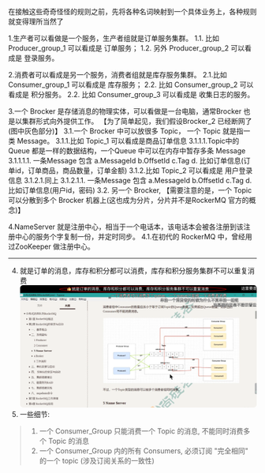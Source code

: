 在接触这些奇奇怪怪的规则之前，先将各种名词映射到一个具体业务上，各种规则就变得理所当然了

1.生产者可以看做是一个服务，生产者组就是订单服务集群。
  1.1. 比如 Producer_group_1 可以看成是 订单服务；
    1.2. 另外  Producer_group_2 可以看成是 登录服务。

2.消费者可以看成是另一个服务，消费者组就是库存服务集群。
  2.1.比如 Consumer_group_1 可以看成是 库存服务；
    2.2. 比如 Consumer_group_2 可以看成是 积分服务。
      2.2. 比如 Consumer_group_3 可以看成是 收集日志的服务。

3.一个 Brocker 是存储消息的物理实体，可以看做是一台电脑，通常Brocker 也是以集群形式向外提供工作。
【为了简单起见，我们假设Brocker_2 已经断网了(图中灰色部分)】
  3.1.一个 Brocker 中可以放很多 Topic， 一个 Topic 就是指一类 Message。
    3.1.1.比如 Topic_1 可以看成是商品订单信息
      3.1.1.1.Topic中的Queue 都是一样的数据结构，一个Queue 中可以在内存中暂存多条 Message
        3.1.1.1.1. 一条Message 包含
          a.MessageId
          b.OffsetId
          c.Tag
          d. 比如订单信息(订单id，订单商品，商品数量，订单金额)
    3.1.2.比如 Topic_2 可以看成是 用户登录信息
      3.1.2.1.同上
        3.1.2.1.1. 一条Message 包含
          a.MessageId
          b.OffsetId
          c.Tag
          d. 比如订单信息(用户id，密码)
3.2. 另一个 Brocker, 【需要注意的是，一个 Topic 可以分散到多个 Brocker 机器上(这也成为分片，分片并不是RockerMQ 官方的概念)】

4.NameServer 就是注册中心，相当于一个电话本，该电话本会被各注册到该注册中心的服务个字复制一份，并定时同步。
  4.1.在初代的 RockerMQ 中，曾经用过ZooKeeper 做注册中心。

---



4. 就是订单的消息，库存和积分都可以消费，库存和积分服务集群不可以重复消费  
  ![img.png](img.png)
2. 一些细节: 
> 1) 一个 Consumer_Group 只能消费一个 Topic 的消息, 不能同时消费多个 Topic 的消息  
> 2) 一个 Consumer_Group 内的所有 Consumers, 必须订阅 "完全相同" 的一个 topic (涉及订阅关系的一致性)  